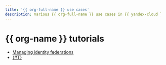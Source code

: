 ```yaml
---
title: '{{ org-full-name }} use cases'
description: Various {{ org-full-name }} use cases in {{ yandex-cloud }}.
---
```


# {{ org-name }} tutorials

* [Managing identity federations](./federations/index.md)
* [{#T}](sa-oslogin-ansible.md)

